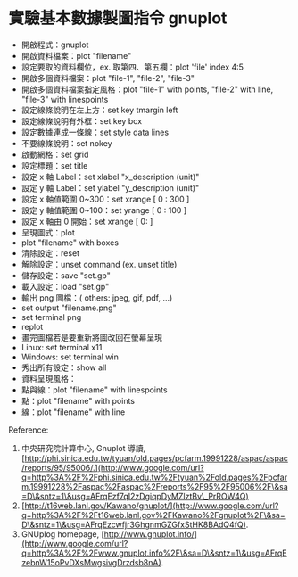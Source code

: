 # 實驗基本數據製圖指令 gnuplot



* 開啟程式：gnuplot
* 開啟資料檔案：plot "filename"
* 設定要取的資料欄位，ex. 取第四、第五欄：plot 'file' index 4:5
* 開啟多個資料檔案：plot "file-1", "file-2", "file-3"
* 開啟多個資料檔案指定風格：plot "file-1" with points, "file-2" with line, "file-3" with linespoints
* 設定線條說明在左上方：set key tmargin left
* 設定線條說明有外框：set key box
* 設定數據連成一條線：set style data lines
* 不要線條說明：set nokey
* 啟動網格：set grid
* 設定標題：set title
* 設定 x 軸 Label：set xlabel "x\_description (unit)"
* 設定 y 軸 Label：set ylabel "y\_description (unit)"
* 設定 x 軸值範圍 0\~300：set xrange \[ 0 : 300 ]
* 設定 y 軸值範圍 0\~100：set yrange \[ 0 : 100 ]
* 設定 x 軸由 0 開始：set xrange \[ 0: ]
* 呈現圖式：plot
* plot "filename" with boxes
* 清除設定：reset
* 解除設定：unset command (ex. unset title)
* 儲存設定：save "set.gp"
* 載入設定：load "set.gp"
* 輸出 png 圖檔：( others: jpeg, gif, pdf, ...)
* set output "filename.png"
* set terminal png
* replot
* 畫完圖檔若是要重新將圖改回在螢幕呈現
* Linux: set terminal x11
* Windows: set terminal win
* 秀出所有設定：show all
* 資料呈現風格：
* 點與線：plot "filename" with linespoints
* 點：plot "filename" with points
* 線：plot "filename" with line

Reference:

1. 中央研究院計算中心, Gnuplot 導讀,[http://phi.sinica.edu.tw/tyuan/old.pages/pcfarm.19991228/aspac/aspac/reports/95/95006/.](http://www.google.com/url?q=http%3A%2F%2Fphi.sinica.edu.tw%2Ftyuan%2Fold.pages%2Fpcfarm.19991228%2Faspac%2Faspac%2Freports%2F95%2F95006%2F\&sa=D\&sntz=1\&usg=AFrqEzf7qI2zDgiqpDyMZlztBv\_PrROW4Q)
2. [http://t16web.lanl.gov/Kawano/gnuplot/](http://www.google.com/url?q=http%3A%2F%2Ft16web.lanl.gov%2FKawano%2Fgnuplot%2F\&sa=D\&sntz=1\&usg=AFrqEzcwfjr3GhgnmGZGfxStHK8BAdQ4fQ).
3. GNUplog homepage, [http://www.gnuplot.info/](http://www.google.com/url?q=http%3A%2F%2Fwww.gnuplot.info%2F\&sa=D\&sntz=1\&usg=AFrqEzebnW15oPvDXsMwgsivgDrzdsb8nA).
